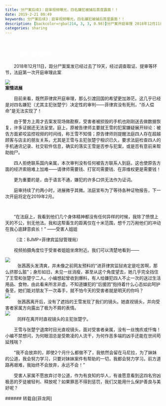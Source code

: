 ```yaml
---
title: 分尸案后续3：庭审视频曝光，四名嫌犯被捕后首度露面！！
date: 2019-2-21 00:49
keywords: 分尸案后续3：庭审视频曝光，四名嫌犯被捕后首度露面！！
description: [backcolor=rgba(214, 3, 3, 0.98)]分尸案开庭审理 2018年12月11日，距分尸案案发已经过去了19天，经过调查取证、提审等环节，法庭第一次开庭审理此案案情进展目前来看，既然菲律宾开庭审理，那么引渡回国的希望更加渺茫。这几乎已经是对四名嫌犯（尤其主犯张楚宁）决定性的审判——菲律宾没有死刑，“杀人偿命”是无法实现了！由于警方上周才去案发现场做勘察，受害者被损毁的手机也刚刚送去做数据恢复，许多证据还无法呈堂。庭上，原被告律师主要就王雪的犯案嫌疑展开辩论：被告方面紧咬监控视频的时间线，称王雪不知情；原告律师则提醒法庭四人存在超越顾客与店主的朋友关系，尤其是王雪与主犯张楚宁相识已久，要求法庭检查四人的手机通讯记录、社交软件信息，确实的落实王雪是否参与犯案，或是否有意前来帮助抛尸。四人拒绝联系国内亲属，本次审判没有任何被告方联系人到庭。这也使原告方面的经济索赔难上加难——请律师需要钱、打官司需要钱、在菲维权更是需要钱！更为重要的是，由于语言不通，嫌犯的许多口供无法作为证词。庭审持续了约两小时，进展微乎其微。法庭宣布为了等待各种证物报告，下一次开庭将定在2019年2月。“在法庭上，我看到他们几个身体精神都没有任何异样的时候，我除了愤恨上天的不公，别无他法。我和这帮畜生的距离仅在十米范围，想千刀万剐他们的冲动在我心底肆意疯长！” ——受害人姐姐（注：BJMP=菲律宾监狱管理局）视频拍摄角度位于受害者姐姐坐席附近。我们可以清楚地看到——          张茜茜头发清爽，并未像之前网友预料的“进菲律宾监狱肯定是吃苦啊，那么挤那么脏”；身形如旧，未见一丝消瘦，甚至从这个角度望去，她几乎完全挡住了王雪和张楚宁二人。小编想起曾收到爆料，有人给嫌犯四人不止一次的送过生活用品、食物，由此看来所言非虚。不知道嫌犯的“后援团”抱持着什么心态如此呵护备至，她们能对朋友下一次毒手，就不怕今天的受害者就是明天的你吗？          张茜茜离开后，没有了遮挡的王雪发现了我们的镜头。她直视镜头，并向受害者家属方向露出了极为不屑的表情。                同样在离开时直视镜头的主犯张楚宁。王雪与张楚宁退席时目光直视镜头，面对受害者亲属，没有一丝愧疚或忏悔！小编不禁想问，为何眼泪总是受欺凌的人流干，为何作恶多端的凶手还能在世间苟延残喘？“我不会放弃的，即使2个月什么都做不了，我依然会留在马尼拉，为了妹妹的公道，我会努力学习，只要对妹妹案件有帮助的一切，我都会努力学习。前方道路再艰难，我始终不会放弃，永远不会！”受害人家属不愿放弃讨寻公道，作为有良知的华人，有谁愿意看到这四名穷凶极恶的歹徒被轻判、释放呢？如果罪恶不得到惩罚，我们又能用什么保护善良与美好呢？
categories: sharing
---
```

<td class="t_f" id="postmessage_3081966">

<font style="color:rgb(255, 255, 255)">[backcolor=rgba(214, 3, 3, 0.98)]<font style="font-size:21px"><div align="left"><strong>分尸案开庭审理 </strong></div></font></font><p style="line-height:nullpx;text-indent:2em;text-align:left">2018年12月11日，距分尸案案发已经过去了19天，经过调查取证、提审等环节，法庭第一次开庭审理此案</p>

<img aid="1091172" data-cf-modified-8391b8884f019efbb2a46147-="" file="data/attachment/forum/201902/21/094747h7pmiu1bkgqmq3sv.png.thumb.jpg" id="aimg_1091172" inpost="1" onclick="" onmouseover="" src="http://www.flw.ph/data/attachment/forum/201902/21/094747h7pmiu1bkgqmq3sv.png" style="cursor:pointer" zoomfile="data/attachment/forum/201902/21/094747h7pmiu1bkgqmq3sv.png"/>


<br/>
<div align="left"><strong>案情进展</strong></div><p style="line-height:nullpx;text-indent:2em;text-align:left">目前来看，既然菲律宾开庭审理，那么引渡回国的希望更加渺茫。这几乎已经是对四名嫌犯（尤其主犯张楚宁）决定性的审判——菲律宾没有死刑，“杀人偿命”是无法实现了！</p><p style="line-height:nullpx;text-indent:2em;text-align:left">由于警方上周才去案发现场做勘察，受害者被损毁的手机也刚刚送去做数据恢复，许多证据还无法呈堂。庭上，原被告律师主要就王雪的犯案嫌疑展开辩论：被告方面紧咬监控视频的时间线，称王雪不知情；原告律师则提醒法庭四人存在超越顾客与店主的朋友关系，尤其是王雪与主犯张楚宁相识已久，要求法庭检查四人的手机通讯记录、社交软件信息，确实的落实王雪是否参与犯案，或是否有意前来帮助抛尸。</p><p style="line-height:nullpx;text-indent:2em;text-align:left">四人拒绝联系国内亲属，本次审判没有任何被告方联系人到庭。这也使原告方面的经济索赔难上加难——请律师需要钱、打官司需要钱、在菲维权更是需要钱！</p><p style="line-height:nullpx;text-indent:2em;text-align:left">更为重要的是，由于语言不通，嫌犯的许多口供无法作为证词。</p><p style="line-height:nullpx;text-indent:2em;text-align:left">庭审持续了约两小时，进展微乎其微。法庭宣布为了等待各种证物报告，下一次开庭将定在2019年2月。</p><br/>
<p style="line-height:nullpx;text-indent:2em;text-align:left">“在法庭上，我看到他们几个身体精神都没有任何异样的时候，我除了愤恨上天的不公，别无他法。我和这帮畜生的距离仅在十米范围，想千刀万剐他们的冲动在我心底肆意疯长！” ——受害人姐姐</p><p style="line-height:nullpx;text-indent:2em;text-align:left">（注：BJMP=菲律宾监狱管理局）<br/>
</p><p style="line-height:nullpx;text-indent:2em;text-align:left">视频拍摄角度位于受害者姐姐坐席附近。我们可以清楚地看到——</p>

<img aid="1091173" data-cf-modified-8391b8884f019efbb2a46147-="" file="data/attachment/forum/201902/21/094748wwammmg8zmewsenr.png.thumb.jpg" id="aimg_1091173" inpost="1" onclick="" onmouseover="" src="http://www.flw.ph/data/attachment/forum/201902/21/094748wwammmg8zmewsenr.png" style="cursor:pointer" zoomfile="data/attachment/forum/201902/21/094748wwammmg8zmewsenr.png"/>


<div align="left">          张茜茜头发清爽，并未像之前网友预料的“进菲律宾监狱肯定是吃苦啊，那么挤那么脏”；身形如旧，未见一丝消瘦，甚至从这个角度望去，她几乎完全挡住了王雪和张楚宁二人。小编想起曾收到爆料，有人给嫌犯四人不止一次的送过生活用品、食物，由此看来所言非虚。不知道嫌犯的“后援团”抱持着什么心态如此呵护备至，她们能对朋友下一次毒手，就不怕今天的受害者就是明天的你吗？</div>

<img aid="1091174" data-cf-modified-8391b8884f019efbb2a46147-="" file="data/attachment/forum/201902/21/094748zycidx2loemnieod.png.thumb.jpg" id="aimg_1091174" inpost="1" onclick="" onmouseover="" src="http://www.flw.ph/data/attachment/forum/201902/21/094748zycidx2loemnieod.png" style="cursor:pointer" zoomfile="data/attachment/forum/201902/21/094748zycidx2loemnieod.png"/>


<div align="left">          张茜茜离开后，没有了遮挡的王雪发现了我们的镜头。她直视镜头，并向受害者家属方向露出了极为不屑的表情。      <br/>
</div>

<img aid="1091175" data-cf-modified-8391b8884f019efbb2a46147-="" file="data/attachment/forum/201902/21/094749espafp0n4sez6r3n.png.thumb.jpg" id="aimg_1091175" inpost="1" onclick="" onmouseover="" src="http://www.flw.ph/data/attachment/forum/201902/21/094749espafp0n4sez6r3n.png" style="cursor:pointer" zoomfile="data/attachment/forum/201902/21/094749espafp0n4sez6r3n.png"/>


<div align="left">          同样在离开时直视镜头的主犯张楚宁。</div><p style="line-height:nullpx;text-indent:2em;text-align:left">王雪与张楚宁退席时目光直视镜头，面对受害者亲属，没有一丝愧疚或忏悔！小编不禁想问，为何眼泪总是受欺凌的人流干，为何作恶多端的凶手还能在世间苟延残喘？</p><p style="line-height:nullpx;text-indent:2em;text-align:left">“我不会放弃的，即使2个月什么都做不了，我依然会留在马尼拉，为了妹妹的公道，我会努力学习，只要对妹妹案件有帮助的一切，我都会努力学习。前方道路再艰难，我始终不会放弃，永远不会！”</p><p style="line-height:nullpx;text-indent:2em;text-align:left">受害人家属不愿放弃讨寻公道，作为有良知的华人，有谁愿意看到这四名穷凶极恶的歹徒被轻判、释放呢？如果罪恶不得到惩罚，我们又能用什么保护善良与美好呢？</p></td>
###### 转载自[菲龙网]